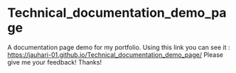 # Technical_documentation_demo_page
A documentation page demo for my portfolio.
Using this link you can see it :
    https://jauhari-01.github.io/Technical_documentation_demo_page/
Please give me your feedback!
Thanks!
